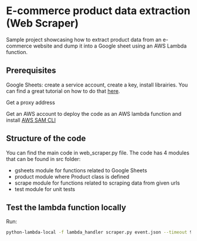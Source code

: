 # E-commerce product data extraction (Web Scraper)

Sample project showcasing how to extract product data from an e-commerce website and dump it into a Google sheet using an AWS Lambda function.

## ****Prerequisites****

Google Sheets: create a service account, create a key, install librairies.
You can find a great tutorial on how to do that [here](https://hackernoon.com/how-to-use-the-google-sheets-api-with-python).

Get a proxy address

Get an AWS account to deploy the code as an AWS lambda function and install [AWS SAM CLI](https://docs.aws.amazon.com/serverless-application-model/latest/developerguide/install-sam-cli.html)

## ****Structure of the code****

You can find the main code in web_scraper.py file.
The code has 4 modules that can be found in src folder:
   + gsheets module for functions related to Google Sheets
   + product module where Product class is defined
   + scrape module for functions related to scraping data from given urls
   + test module for unit tests

## **Test the lambda function locally**

Run:

``` bash
python-lambda-local -f lambda_handler scraper.py event.json --timeout 900
```